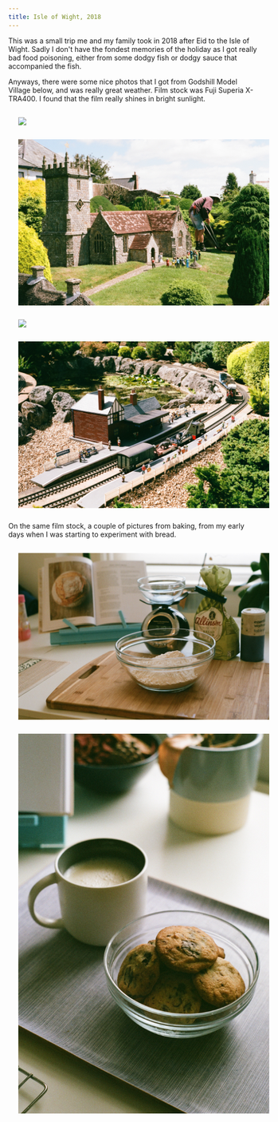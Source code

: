 ```yaml
---
title: Isle of Wight, 2018
---
```


This was a small trip me and my family took in 2018 after Eid to the Isle of Wight. Sadly I don't have the fondest memories of the holiday as I got really bad food poisoning, either from some dodgy fish or dodgy sauce that accompanied the fish.

Anyways, there were some nice photos that I got from Godshill Model Village below, and was really great weather. Film stock was Fuji Superia X-TRA400. I found that the film really shines in bright sunlight.


<img style="padding: 15px 5px 10px 20px;" src="/assets/galleries/isle_of_wight_2018/img2.jpg"/>

<img style="padding: 15px 5px 10px 20px;" src="/assets/galleries/isle_of_wight_2018/img3.jpg"/>

<img style="padding: 15px 5px 10px 20px;" src="/assets/galleries/isle_of_wight_2018/img4.jpg"/>

<img style="padding: 15px 5px 10px 20px;" src="/assets/galleries/isle_of_wight_2018/img5.jpg"/>

On the same film stock, a couple of pictures from baking, from my early days when I was starting to experiment with bread.

<img style="padding: 15px 5px 10px 20px;" src="/assets/galleries/isle_of_wight_2018/img6.jpg"/>

<img style="padding: 15px 5px 10px 20px;" src="/assets/galleries/isle_of_wight_2018/img7.jpg"/>
